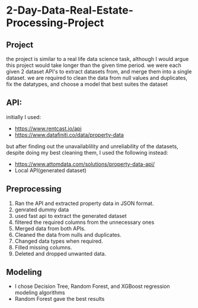 # 2-Day-Data-Real-Estate-Processing-Project

## Project
the project is similar to a real life data science task, although I would argue this project would take longer than the given time period. we were each given 2 dataset API's to extract datasets from, and merge them into a single dataset. we are required to clean the data from null values and duplicates, fix the datatypes, and choose a model that best suites the dataset

## API:
initially I used:
* https://www.rentcast.io/api
* https://www.datafiniti.co/data/property-data

but after finding out the unavailablility and unreliability of the datasets, despite doing my best cleaning them, 
I used the following instead:
* https://www.attomdata.com/solutions/property-data-api/
* Local API(generated dataset)

## Preprocessing
1. Ran the API and extracted property data in JSON format.
2. genrated dummy data
3. used fast api to extract the generated dataset
4. filtered the required columns from the unnecessary ones
5. Merged data from both APIs.
6. Cleaned the data from nulls and duplicates.
7. Changed data types when required.
8. Filled missing columns.
9. Deleted and dropped unwanted data.

## Modeling
* I chose Decision Tree, Random Forest, and XGBoost regression modeling algorithms
* Random Forest gave the best results
